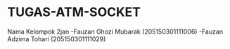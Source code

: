 # TUGAS-ATM-SOCKET
Nama Kelompok 2jan
-Fauzan Ghozi Mubarak (205150301111006)
-Fauzan Adzima Tohari (205150301111029)
